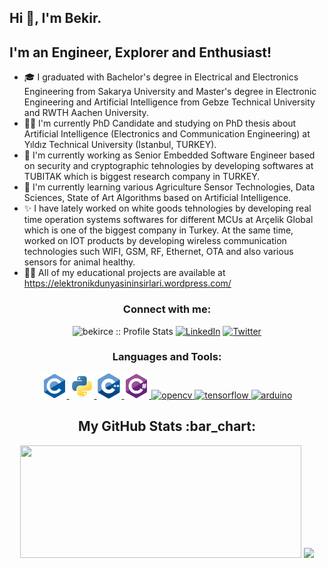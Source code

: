 ## Hi 👋, I'm Bekir.

## I'm an Engineer, Explorer and Enthusiast!

- 🎓 I graduated with Bachelor's degree in Electrical and Electronics Engineering from Sakarya University and Master's degree in Electronic Engineering and Artificial Intelligence from Gebze Technical University and RWTH Aachen University.
- 👩‍🎓 I'm currently PhD Candidate and studying on PhD thesis about Artificial Intelligence (Electronics and Communication Engineering) at Yıldız Technical University (Istanbul, TURKEY).
- 🧠 I'm currently working as Senior Embedded Software Engineer based on security and cryptographic tehnologies by developing softwares at TUBITAK which is biggest research company in TURKEY.
- 🌱 I'm currently learning various Agriculture Sensor Technologies, Data Sciences, State of Art Algorithms based on Artificial Intelligence.
- ✨ I have lately worked on white goods tehnologies by developing real time operation systems softwares for different MCUs at Arçelik Global which is one of the biggest company in Turkey. At the same time, worked on IOT products by developing wireless communication technologies such WIFI, GSM, RF, Ethernet, OTA and also various sensors for animal healthy. 
- 👨‍💻 All of my educational projects are available at https://elektronikdunyasininsirlari.wordpress.com/

<h3 align="center">Connect with me:</h3>

<p align="center">
<img src="https://komarev.com/ghpvc/?username=bekirce&color=red" alt="bekirce :: Profile Stats"></a>
<a href="https://www.linkedin.com/in/bekir-c-74ab4b87/" target="_blank"><img alt="LinkedIn" src="https://img.shields.io/badge/LinkedIn-@bekir-c-green?style=flat&logo=linkedin"></a>
<a href="https://twitter.com/1bekirce"><img alt="Twitter" src="https://img.shields.io/badge/Twitter-BekirCe-yellow?style=flat-square&logo=twitter"></a>


<h3 align="center">Languages and Tools:</h3>
<p align="center"> <a href="https://www.cprogramming.com/" target="_blank"> <img src="https://raw.githubusercontent.com/devicons/devicon/master/icons/c/c-original.svg" alt="c" width="40" height="40"/> </a><a href="https://www.python.org" target="_blank"> <img src="https://raw.githubusercontent.com/devicons/devicon/master/icons/python/python-original.svg" alt="python" width="40" height="40"/> </a><a href="https://www.w3schools.com/cpp/" target="_blank"> <img src="https://raw.githubusercontent.com/devicons/devicon/master/icons/cplusplus/cplusplus-original.svg" alt="cplusplus" width="40" height="40"/> </a><a href="https://www.w3schools.com/cs/" target="_blank"> <img src="https://raw.githubusercontent.com/devicons/devicon/master/icons/csharp/csharp-original.svg" alt="csharp" width="40" height="40"/> </a> 
<a alt="matlab" width="40" height="40"/><a href="https://opencv.org/" target="_blank"> <img src="https://www.vectorlogo.zone/logos/opencv/opencv-icon.svg" alt="opencv" width="40" height="40"/> </a><a href="https://www.tensorflow.org" target="_blank"> <img src="https://www.vectorlogo.zone/logos/tensorflow/tensorflow-icon.svg" alt="tensorflow" width="40" height="40"/> </a> <a href="https://www.arduino.cc/" target="_blank"> <img src="https://cdn.worldvectorlogo.com/logos/arduino-1.svg" alt="arduino" width="40" height="40"/> </a> 


<h2 align="center">My GitHub Stats :bar_chart:</h2>
<p align="center">
  <img src="https://github-readme-stats.vercel.app/api?username=bekirce&show_icons=true&theme=tokyonight" width="450" height="180">
  <img src="https://github-readme-stats.vercel.app/api/top-langs/?username=bekirce&layout=compact&theme=tokyonight" height="180">
  
</p>
